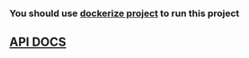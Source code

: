 ### You should use [dockerize project](https://github.com/sokolovvs/dockerize-topics-predictor) to run this project

## [API DOCS](./openapi.yaml)
